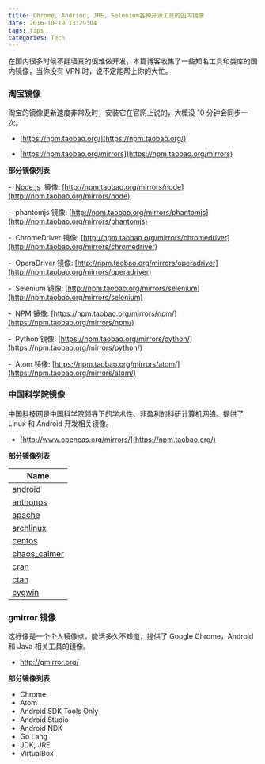 ```yaml
---
title: Chrome, Andriod, JRE, Selenium各种开源工具的国内镜像
date: 2016-10-19 13:29:04
tags: tips
categories: Tech
---
```


在国内很多时候不翻墙真的很难做开发，本篇博客收集了一些知名工具和类库的国内镜像，当你没有 VPN 时，说不定能帮上你的大忙。

<!-- more -->

### 淘宝镜像

淘宝的镜像更新速度非常及时，安装它在官网上说的，大概没 10 分钟会同步一次。

- [https://npm.taobao.org/](https://npm.taobao.org/)

- [https://npm.taobao.org/mirrors](https://npm.taobao.org/mirrors)

**部分镜像列表**

-  [Node.js](http://node.js/)  镜像: [http://npm.taobao.org/mirrors/node](http://npm.taobao.org/mirrors/node)

-  phantomjs 镜像: [http://npm.taobao.org/mirrors/phantomjs](http://npm.taobao.org/mirrors/phantomjs)

-  ChromeDriver 镜像: [http://npm.taobao.org/mirrors/chromedriver](http://npm.taobao.org/mirrors/chromedriver)

-  OperaDriver 镜像: [http://npm.taobao.org/mirrors/operadriver](http://npm.taobao.org/mirrors/operadriver)

-  Selenium 镜像: [http://npm.taobao.org/mirrors/selenium](http://npm.taobao.org/mirrors/selenium)

-  NPM 镜像: [https://npm.taobao.org/mirrors/npm/](https://npm.taobao.org/mirrors/npm/)

-  Python 镜像: [https://npm.taobao.org/mirrors/python/](https://npm.taobao.org/mirrors/python/)

-  Atom 镜像: [https://npm.taobao.org/mirrors/atom/](https://npm.taobao.org/mirrors/atom/)

### 中国科学院镜像

[中国科技网](http://www.cstnet.cn/)是中国科学院领导下的学术性、非盈利的科研计算机网络。提供了 Linux 和 Android 开发相关镜像。

- [http://www.opencas.org/mirrors/](https://npm.taobao.org/)

**部分镜像列表**

| **Name**                                               |
| ------------------------------------------------------ |
| [android](http://mirrors.opencas.cn/android)           |
| [anthonos](http://mirrors.opencas.cn/anthonos)         |
| [apache](http://mirrors.opencas.cn/apache)             |
| [archlinux](http://mirrors.opencas.cn/archlinux)       |
| [centos](http://mirrors.opencas.cn/centos)             |
| [chaos_calmer](http://mirrors.opencas.cn/chaos_calmer) |
| [cran](http://mirrors.opencas.cn/cran)                 |
| [ctan](http://mirrors.opencas.cn/ctan)                 |
| [cygwin](http://mirrors.opencas.cn/cygwin)             |

### gmirror 镜像

这好像是一个个人镜像点，能活多久不知道，提供了 Google Chrome，Android 和 Java 相关工具的镜像。

- http://gmirror.org/

**部分镜像列表**

- Chrome
- Atom
- Android SDK Tools Only
- Android Studio
- Android NDK
- Go Lang
- JDK, JRE
- VirtualBox
